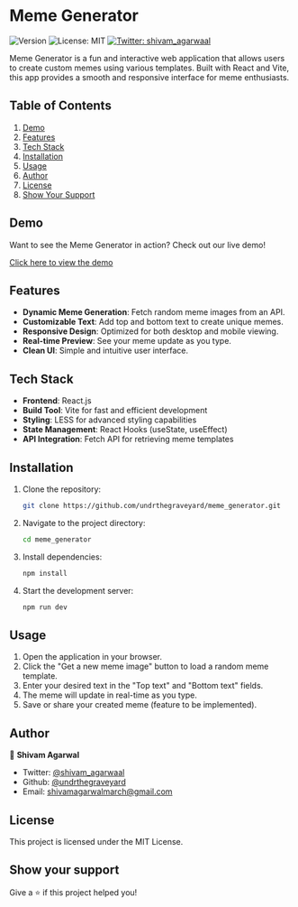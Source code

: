 # Meme Generator

![Version](https://img.shields.io/badge/version-1.0.0-blue.svg?cacheSeconds=2592000)
![License: MIT](https://img.shields.io/badge/License-MIT-yellow.svg)
[![Twitter: shivam_agarwaal](https://img.shields.io/twitter/follow/shivam_agarwaal.svg?style=social)](https://x.com/shivam_agarwaal)

Meme Generator is a fun and interactive web application that allows users to create custom memes using various templates. Built with React and Vite, this app provides a smooth and responsive interface for meme enthusiasts.

## Table of Contents

1. [Demo](#demo)
2. [Features](#features)
3. [Tech Stack](#tech-stack)
4. [Installation](#installation)
5. [Usage](#usage)
6. [Author](#author)
7. [License](#license)
8. [Show Your Support](#show-your-support)

## Demo

Want to see the Meme Generator in action? Check out our live demo!

[Click here to view the demo](https://meme-generator-weld-pi.vercel.app/) <!-- Add your demo link here -->

## Features

- **Dynamic Meme Generation**: Fetch random meme images from an API.
- **Customizable Text**: Add top and bottom text to create unique memes.
- **Responsive Design**: Optimized for both desktop and mobile viewing.
- **Real-time Preview**: See your meme update as you type.
- **Clean UI**: Simple and intuitive user interface.

## Tech Stack

- **Frontend**: React.js
- **Build Tool**: Vite for fast and efficient development
- **Styling**: LESS for advanced styling capabilities
- **State Management**: React Hooks (useState, useEffect)
- **API Integration**: Fetch API for retrieving meme templates

## Installation

1. Clone the repository:
   ```sh
   git clone https://github.com/undrthegraveyard/meme_generator.git
   ```

2. Navigate to the project directory:
   ```sh
   cd meme_generator
   ```

3. Install dependencies:
   ```sh
   npm install
   ```

4. Start the development server:
   ```sh
   npm run dev
   ```

## Usage

1. Open the application in your browser.
2. Click the "Get a new meme image" button to load a random meme template.
3. Enter your desired text in the "Top text" and "Bottom text" fields.
4. The meme will update in real-time as you type.
5. Save or share your created meme (feature to be implemented).

## Author

👤 **Shivam Agarwal**

* Twitter: [@shivam_agarwaal](https://x.com/shivam_agarwaal)
* Github: [@undrthegraveyard](https://github.com/undrthegraveyard)
* Email: [shivamagarwalmarch@gmail.com](mailto:shivamagarwalmarch@gmail.com)


## License

This project is licensed under the MIT License.

## Show your support

Give a ⭐️ if this project helped you!
